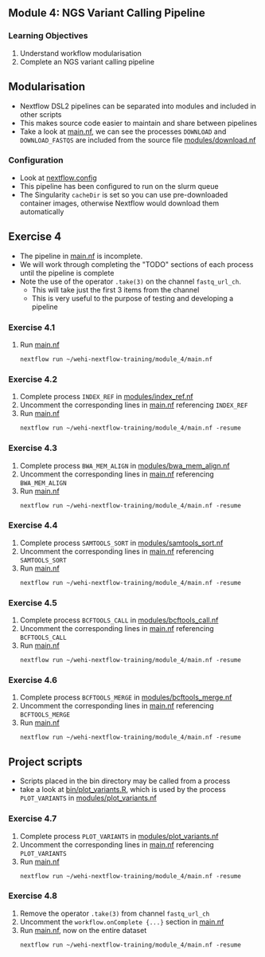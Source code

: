 ## Module 4: NGS Variant Calling Pipeline

### Learning Objectives
1. Understand workflow modularisation
1. Complete an NGS variant calling pipeline

## Modularisation
* Nextflow DSL2 pipelines can be separated into modules and included in other scripts
* This makes source code easier to maintain and share between pipelines
* Take a look at [main.nf](main.nf), we can see the processes `DOWNLOAD` and `DOWNLOAD_FASTQS` are included from the source file [modules/download.nf](modules/download.nf)

### Configuration
* Look at [nextflow.config](nextflow.config)
* This pipeline has been configured to run on the slurm queue
* The Singularity `cacheDir` is set so you can use pre-downloaded container images, otherwise Nextflow would download them automatically

## **Exercise 4**
* The pipeline in [main.nf](main.nf) is incomplete. 
* We will work through completing the "TODO" sections of each process until the pipeline is complete
* Note the use of the operator `.take(3)` on the channel `fastq_url_ch`.
    * This will take just the first 3 items from the channel
    * This is very useful to the purpose of testing and developing a pipeline

### **Exercise 4.1**
1. Run [main.nf](main.nf)
    ```
    nextflow run ~/wehi-nextflow-training/module_4/main.nf
    ```

### **Exercise 4.2**
1. Complete process `INDEX_REF` in [modules/index_ref.nf](modules/index_ref.nf)
1. Uncomment the corresponding lines in [main.nf](main.nf) referencing `INDEX_REF`
1. Run [main.nf](main.nf)
    ```
    nextflow run ~/wehi-nextflow-training/module_4/main.nf -resume
    ```

### **Exercise 4.3**
1. Complete process `BWA_MEM_ALIGN` in [modules/bwa_mem_align.nf](modules/bwa_mem_align.nf)
1. Uncomment the corresponding lines in [main.nf](main.nf) referencing `BWA_MEM_ALIGN`
1. Run [main.nf](main.nf)
    ```
    nextflow run ~/wehi-nextflow-training/module_4/main.nf -resume
    ```

### **Exercise 4.4**
1. Complete process `SAMTOOLS_SORT` in [modules/samtools_sort.nf](modules/samtools_sort.nf)
1. Uncomment the corresponding lines in [main.nf](main.nf) referencing `SAMTOOLS_SORT`
1. Run [main.nf](main.nf)
    ```
    nextflow run ~/wehi-nextflow-training/module_4/main.nf -resume
    ```

### **Exercise 4.5**
1. Complete process `BCFTOOLS_CALL` in [modules/bcftools_call.nf](modules/bcftools_call.nf)
1. Uncomment the corresponding lines in [main.nf](main.nf) referencing `BCFTOOLS_CALL`
1. Run [main.nf](main.nf)
    ```
    nextflow run ~/wehi-nextflow-training/module_4/main.nf -resume
    ```

### **Exercise 4.6**
1. Complete process `BCFTOOLS_MERGE` in [modules/bcftools_merge.nf](modules/bcftools_merge.nf)
1. Uncomment the corresponding lines in [main.nf](main.nf) referencing `BCFTOOLS_MERGE`
1. Run [main.nf](main.nf)
    ```
    nextflow run ~/wehi-nextflow-training/module_4/main.nf -resume
    ```

## Project scripts
* Scripts placed in the bin directory may be called from a process
* take a look at [bin/plot_variants.R](bin/plot_variants.R), which is used by the process `PLOT_VARIANTS` in [modules/plot_variants.nf](modules/plot_variants.nf)

### **Exercise 4.7**
1. Complete process `PLOT_VARIANTS` in [modules/plot_variants.nf](modules/plot_variants.nf)
1. Uncomment the corresponding lines in [main.nf](main.nf) referencing `PLOT_VARIANTS`
1. Run [main.nf](main.nf)
    ```
    nextflow run ~/wehi-nextflow-training/module_4/main.nf -resume
    ```

### **Exercise 4.8**
1. Remove the operator `.take(3)` from channel `fastq_url_ch`
1. Uncomment the `workflow.onComplete {...}` section in [main.nf](main.nf)
1. Run [main.nf](main.nf), now on the entire dataset
    ```
    nextflow run ~/wehi-nextflow-training/module_4/main.nf -resume
    ```
